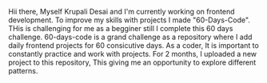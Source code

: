 Hii there, Myself Krupali Desai and I'm currently working on frontend development. To improve my skills with projects I made "60-Days-Code". THis is challenging for me as a begginer still I complete this 60 days challenge. 60-days-code is a grand challenge as a repository where I add  daily frontend projects for 60 consicutive days. As a coder, It is important to constantly practice and work with projects. For 2 months, I uploaded a new project to this repository, This giving me an opportunity to explore different patterns.   
